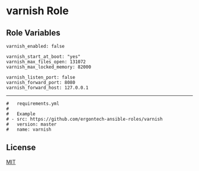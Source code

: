 varnish Role
=========


Role Variables
--------------

```
varnish_enabled: false

varnish_start_at_boot: "yes"
varnish_max_files_open: 131072
varnish_max_locked_memory: 82000

varnish_listen_port: false
varnish_forward_port: 8080
varnish_forward_host: 127.0.0.1
```

----------------

```
#   requirements.yml
#
#   Example
# - src: https://github.com/ergontech-ansible-roles/varnish
#   version: master
#   name: varnish
```

License
-------

[MIT](LICENSE)